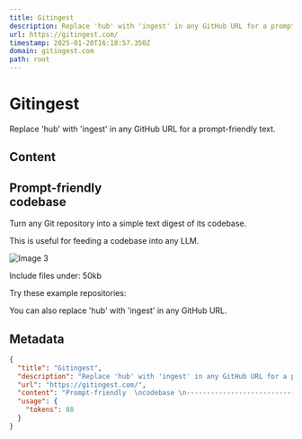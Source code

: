 ```yaml
---
title: Gitingest
description: Replace 'hub' with 'ingest' in any GitHub URL for a prompt-friendly text.
url: https://gitingest.com/
timestamp: 2025-01-20T16:18:57.350Z
domain: gitingest.com
path: root
---
```


# Gitingest


Replace 'hub' with 'ingest' in any GitHub URL for a prompt-friendly text.


## Content

Prompt-friendly  
codebase 
---------------------------

Turn any Git repository into a simple text digest of its codebase.

This is useful for feeding a codebase into any LLM.

![Image 3](https://cdn.devdojo.com/images/january2023/shape-1.png)

Include files under: 50kb

Try these example repositories:

You can also replace 'hub' with 'ingest' in any GitHub URL.

## Metadata

```json
{
  "title": "Gitingest",
  "description": "Replace 'hub' with 'ingest' in any GitHub URL for a prompt-friendly text.",
  "url": "https://gitingest.com/",
  "content": "Prompt-friendly  \ncodebase \n---------------------------\n\nTurn any Git repository into a simple text digest of its codebase.\n\nThis is useful for feeding a codebase into any LLM.\n\n![Image 3](https://cdn.devdojo.com/images/january2023/shape-1.png)\n\nInclude files under: 50kb\n\nTry these example repositories:\n\nYou can also replace 'hub' with 'ingest' in any GitHub URL.",
  "usage": {
    "tokens": 88
  }
}
```

